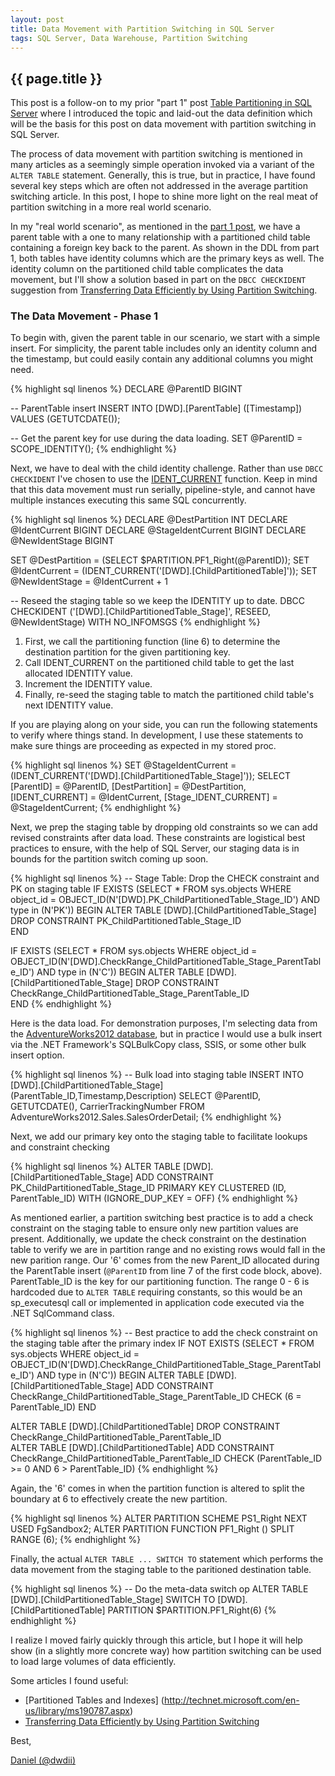 ```yaml
---
layout: post
title: Data Movement with Partition Switching in SQL Server
tags: SQL Server, Data Warehouse, Partition Switching
---
```

{{ page.title }}
----------------
This post is a follow-on to my prior "part 1" post [Table Partitioning in SQL Server](/2013/09/12/SQL-Server-Table-Partitioning.html)
where I introduced the topic and laid-out the data definition which will be the basis for this post on data movement with partition switching in SQL Server.

The process of data movement with partition switching is mentioned in many articles as a seemingly simple operation invoked via a variant of the `ALTER TABLE` 
statement. Generally, this is true, but in practice, I have found several key steps which are often not addressed in the average partition switching article.
In this post, I hope to shine more light on the real meat of partition switching in a more real world scenario. 

In my "real world scenario", as mentioned in the [part 1 post](/2013/09/12/SQL-Server-Table-Partitioning.html), we have a parent table with a one to many relationship
with a partitioned child table containing a foreign key back to the parent. As shown in the DDL from part 1, both tables have identity columns which are the primary keys as well.
The identity column on the partitioned child table complicates the data movement, but I'll show a solution based in part on the `DBCC CHECKIDENT` suggestion from 
[Transferring Data Efficiently by Using Partition Switching](http://technet.microsoft.com/en-us/library/ms191160%28v=sql.105%29.aspx).

### The Data Movement - Phase 1 ###
To begin with, given the parent table in our scenario, we start with a simple insert. For simplicity, the parent table includes
only an identity column and the timestamp, but could easily contain any additional columns you might need.

{% highlight sql linenos %}
DECLARE @ParentID BIGINT

-- ParentTable insert
INSERT INTO [DWD].[ParentTable] ([Timestamp]) VALUES (GETUTCDATE());

-- Get the parent key for use during the data loading.
SET @ParentID = SCOPE_IDENTITY();
{% endhighlight %}

Next, we have to deal with the child identity challenge. Rather than use `DBCC CHECKIDENT` I've chosen to use the 
[IDENT_CURRENT](http://technet.microsoft.com/en-us/library/ms175098.aspx) function. Keep in mind that this data
movement must run serially, pipeline-style, and cannot have multiple instances executing this same SQL concurrently.

{% highlight sql linenos %}
DECLARE @DestPartition INT
DECLARE @IdentCurrent BIGINT
DECLARE @StageIdentCurrent BIGINT
DECLARE @NewIdentStage BIGINT

SET @DestPartition = (SELECT $PARTITION.PF1_Right(@ParentID));
SET @IdentCurrent = (IDENT_CURRENT('[DWD].[ChildPartitionedTable]'));
SET @NewIdentStage = @IdentCurrent + 1

-- Reseed the staging table so we keep the IDENTITY up to date.
DBCC CHECKIDENT ('[DWD].[ChildPartitionedTable_Stage]', RESEED, @NewIdentStage) WITH NO_INFOMSGS
{% endhighlight %}

1. First, we call the partitioning function (line 6) to determine the destination partition for the given partitioning key.
2. Call IDENT_CURRENT on the partitioned child table to get the last allocated IDENTITY value.
3. Increment the IDENTITY value.
4. Finally, re-seed the staging table to match the partitioned child table's next IDENTITY value.

If you are playing along on your side, you can run the following statements to verify where things stand. In development, I use these statements 
to make sure things are proceeding as expected in my stored proc.

{% highlight sql linenos %}
SET @StageIdentCurrent = (IDENT_CURRENT('[DWD].[ChildPartitionedTable_Stage]'));
SELECT [ParentID] = @ParentID, [DestPartition] = @DestPartition, [IDENT_CURRENT] = @IdentCurrent, [Stage_IDENT_CURRENT] = @StageIdentCurrent;
{% endhighlight %}

Next, we prep the staging table by dropping old constraints so we can add revised constraints after data load. These constraints are logistical best practices
to ensure, with the help of SQL Server, our staging data is in bounds for the partition switch coming up soon.

{% highlight sql linenos %}
-- Stage Table: Drop the CHECK constraint and PK on staging table
IF  EXISTS (SELECT * FROM sys.objects WHERE object_id = OBJECT_ID(N'[DWD].PK_ChildPartitionedTable_Stage_ID') AND type in (N'PK'))
BEGIN
	ALTER TABLE [DWD].[ChildPartitionedTable_Stage] DROP CONSTRAINT PK_ChildPartitionedTable_Stage_ID  
END

IF  EXISTS (SELECT * FROM sys.objects WHERE object_id = OBJECT_ID(N'[DWD].CheckRange_ChildPartitionedTable_Stage_ParentTable_ID') AND type in (N'C'))
BEGIN
	ALTER TABLE [DWD].[ChildPartitionedTable_Stage] DROP CONSTRAINT CheckRange_ChildPartitionedTable_Stage_ParentTable_ID  
END
{% endhighlight %}

Here is the data load. For demonstration purposes, I'm selecting data from the [AdventureWorks2012 database](http://msftdbprodsamples.codeplex.com/releases/view/55330), 
but in practice I would use a bulk insert via the .NET Framework's SQLBulkCopy class, SSIS, or some other bulk insert option.

{% highlight sql linenos %}
-- Bulk load into staging table 
INSERT INTO [DWD].[ChildPartitionedTable_Stage] (ParentTable_ID,Timestamp,Description) 
	SELECT @ParentID, GETUTCDATE(), CarrierTrackingNumber FROM AdventureWorks2012.Sales.SalesOrderDetail;
{% endhighlight %}

Next, we add our primary key onto the staging table to facilitate lookups and constraint checking

{% highlight sql linenos %}
ALTER TABLE [DWD].[ChildPartitionedTable_Stage] ADD 
	CONSTRAINT PK_ChildPartitionedTable_Stage_ID
				PRIMARY KEY CLUSTERED (ID, ParentTable_ID)
				WITH (IGNORE_DUP_KEY = OFF)
{% endhighlight %}

As mentioned earlier, a partition switching best practice is to add a check constraint on the staging table to ensure only new partition values are present. Additionally,
we update the check constraint on the destination table to verify we are in partition range and no existing rows would fall in the 
new parition range. Our '6' comes from the new Parent_ID allocated during the ParentTable insert (`@ParentID` from line 7 of the first code block, above). 
ParentTable_ID is the key for our partitioning function. The range 0 - 6 is hardcoded due to `ALTER TABLE` requiring constants, so this would be an sp_executesql 
call or implemented in application code executed via the .NET SqlCommand class.

{% highlight sql linenos %}
-- Best practice to add the check constraint on the staging table after the primary index
IF  NOT EXISTS (SELECT * FROM sys.objects WHERE object_id = OBJECT_ID(N'[DWD].CheckRange_ChildPartitionedTable_Stage_ParentTable_ID') AND type in (N'C'))
BEGIN
	ALTER TABLE [DWD].[ChildPartitionedTable_Stage] ADD CONSTRAINT CheckRange_ChildPartitionedTable_Stage_ParentTable_ID CHECK (6 = ParentTable_ID)
END

ALTER TABLE [DWD].[ChildPartitionedTable] DROP CONSTRAINT CheckRange_ChildPartitionedTable_ParentTable_ID  
ALTER TABLE [DWD].[ChildPartitionedTable] ADD CONSTRAINT CheckRange_ChildPartitionedTable_ParentTable_ID CHECK (ParentTable_ID >= 0 AND 6 > ParentTable_ID) 
{% endhighlight %}

Again, the '6' comes in when the partition function is altered to split the boundary at 6 to effectively create the new partition.

{% highlight sql linenos %}
ALTER PARTITION SCHEME PS1_Right NEXT USED FgSandbox2;
ALTER PARTITION FUNCTION PF1_Right () SPLIT RANGE (6);
{% endhighlight %}

Finally, the actual `ALTER TABLE ... SWITCH TO` statement which performs the data movement from the staging table to the paritioned destination table.

{% highlight sql linenos %}
-- Do the meta-data switch op 
ALTER TABLE [DWD].[ChildPartitionedTable_Stage]
	SWITCH TO [DWD].[ChildPartitionedTable] PARTITION $PARTITION.PF1_Right(6) 
{% endhighlight %}

I realize I moved fairly quickly through this article, but I hope it will help show (in a slightly more concrete way) how partition switching can be used 
to load large volumes of data efficiently. 

Some articles I found useful:
* [Partitioned Tables and Indexes] (http://technet.microsoft.com/en-us/library/ms190787.aspx)
* [Transferring Data Efficiently by Using Partition Switching](http://technet.microsoft.com/en-us/library/ms191160%28v=sql.105%29.aspx)

Best,

[Daniel (@dwdii)](http://twitter.com/dwdii)
